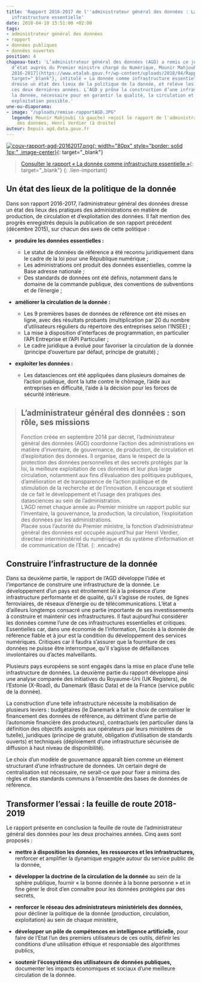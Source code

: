 ```yaml
---
title: 'Rapport 2016-2017 de l''administrateur général des données : La donnée comme
  infrastructure essentielle'
date: 2018-04-10 15:51:00 +02:00
tags:
- administrateur général des données
- rapport
- données publiques
- données ouvertes
position: 4
chapeau-text: 'L’administrateur général des données (AGD) a remis ce jour au secrétaire
  d’état auprès du Premier ministre chargé du Numérique, Mounir Mahjoubi, son [rapport
  2016-2017](https://www.etalab.gouv.fr/wp-content/uploads/2018/04/RapportAGD_2016-2017_web.pdf){:
  target="_blank"}, intitulé « La donnée comme infrastructure essentielle ». Il y
  dresse un état des lieux de la politique de la donnée, et relève les progrès accomplis
  ces deux dernières années. L’AGD y prône la construction d’une infrastructure de
  la donnée, nécessaire pour en garantir la qualité, la circulation et la meilleure
  exploitation possible.'
une-ou-diaporama:
- image: "/uploads/remise-rapportAGD.JPG"
  legende: Mounir Mahjoubi (à gauche) reçoit le rapport de l'administrateur général
    des données, Henri Verdier (à droite)
auteur: Depuis agd.data.gouv.fr
---
```


[![couv-rapport-agd-20162017.png](/uploads/couv-rapport-agd-20162017.png){: width="80px" style="border: solid 1px;" .image-center}](https://www.etalab.gouv.fr/wp-content/uploads/2018/04/RapportAGD_2016-2017_web.pdf){: target="_blank"}

> [Consulter le rapport « La donnée comme infrastructure essentielle »](https://www.etalab.gouv.fr/wp-content/uploads/2018/04/RapportAGD_2016-2017_web.pdf){: target="_blank"}
{: .lien-important}

## Un état des lieux de la politique de la donnée

Dans son rapport 2016-2017, l’administrateur général des données dresse un état des lieux des pratiques des administrations en matière de production, de circulation et d’exploitation des données. Il fait mention des progrès enregistrés depuis la publication de son rapport précédent (décembre 2015), sur chacun des axes de cette politique :

* **produire les données essentielles :**
  * Le statut de données de référence a été reconnu juridiquement dans le cadre de la loi pour une République numérique ;
  * Les administrations ont produit des données essentielles, comme la Base adresse nationale ;
  * Des standards de données ont été définis, notamment dans le domaine de la commande publique, des conventions de subventions et de l’énergie ;

* **améliorer la circulation de la donnée :**
  * Les 9 premières bases de données de référence ont été mises en ligne, avec des résultats probants (multiplication par 20 du nombre d’utilisateurs réguliers du répertoire des entreprises selon l’INSEE) ;
  * La mise à disposition d’interfaces de programmation, en particulier l’API Entreprise et l’API Particulier ;
  * Le cadre juridique a évolué pour favoriser la circulation de la donnée (principe d’ouverture par défaut, principe de gratuité) ;

* **exploiter les données :**
  * Les datasciences ont été appliquées dans plusieurs domaines de l’action publique, dont la lutte contre le chômage, l’aide aux entreprises en difficulté, l’aide à la décision pour les forces de sécurité intérieure.

> ## L’administrateur général des données : son rôle, ses missions
> 
> Fonction créée en septembre 2014 par décret, l’administrateur général des données (AGD) coordonne l’action des administrations en matière d’inventaire, de gouvernance, de production, de circulation et d’exploitation des données. Il organise, dans le respect de la protection des données personnelles et des secrets protégés par la loi, la meilleure exploitation de ces données et leur plus large circulation, notamment aux fins d’évaluation des politiques publiques, d’amélioration et de transparence de l’action publique et de stimulation de la recherche et de l’innovation. Il encourage et soutient de ce fait le développement et l’usage des pratiques des datasciences au sein de l’administration.
> <br>
> L’AGD remet chaque année au Premier ministre un rapport public sur l’inventaire, la gouvernance, la production, la circulation, l’exploitation des données par les administrations.
> <br>
> Placée sous l’autorité du Premier ministre, la fonction d’administrateur général des données est occupée aujourd’hui par Henri Verdier, directeur interministériel du numérique et du système d’information et de communication de l’Etat.
{: .encadre}

## Construire l’infrastructure de la donnée

Dans sa deuxième partie, le rapport de l’AGD développe l’idée et l’importance de construire une infrastructure de la donnée. Le développement d’un pays est étroitement lié à la présence d’une infrastructure performante et de qualité, qu’il s’agisse de routes, de lignes ferroviaires, de réseaux d’énergie ou de télécommunications. L’état a d’ailleurs longtemps consacré une partie importante de ses investissements à construire et maintenir ces infrastructures. Il faut aujourd’hui considérer les données comme l’une de ces infrastructures essentielles et critiques. Essentielles car, dans une économie de l’information, l’accès à la donnée de référence fiable et à jour est la condition du développement des services numériques. Critiques car il faudra s’assurer que la fourniture de ces données ne puisse être interrompue, qu’il s’agisse de défaillances involontaires ou d’actes malveillants.

Plusieurs pays européens se sont engagés dans la mise en place d’une telle infrastructure de données. La deuxième partie du rapport développe ainsi une analyse comparée des initiatives du Royaume-Uni (UK Registers), de l’Estonie (X-Road), du Danemark (Basic Data) et de la France (service public de la donnée).

La construction d’une telle infrastructure nécessite la mobilisation de plusieurs leviers : budgétaires (le Danemark a fait le choix de centraliser le financement des données de référence, au détriment d’une partie de l’autonomie financière des producteurs), contractuels (en particulier dans la définition des objectifs assignés aux opérateurs par leurs ministères de tutelle), juridiques (principe de gratuité, obligation d’utilisation de standards ouverts) et techniques (déploiement d’une infrastructure sécurisée de diffusion à haut niveau de disponibilité).

Le choix d’un modèle de gouvernance apparaît bien comme un élément structurant d’une infrastructure de données. Un certain degré de centralisation est nécessaire, ne serait-ce que pour fixer a minima des règles et des standards communs à l’ensemble des bases de données de référence.

## Transformer l’essai : la feuille de route 2018-2019

Le rapport présente en conclusion la feuille de route de l’administrateur général des données pour les deux prochaines années. Cinq axes sont proposés :

* **mettre à disposition les données, les ressources et les infrastructures,** renforcer et amplifier la dynamique engagée autour du service public de la donnée,

* **développer la doctrine de la circulation de la donnée** au sein de la sphère publique, fournir « la bonne donnée à la bonne personne » et in fine gérer le droit d’en connaître pour les données protégées par des secrets,

* **renforcer le réseau des administrateurs ministériels des données,** pour décliner la politique de la donnée (production, circulation, exploitation) au sein de chaque ministère,

* **développer un pôle de compétences en intelligence artificielle,** pour faire de l’Etat l’un des premiers utilisateurs de ces outils, définir les conditions d’une utilisation éthique et responsable des algorithmes publics,

* **soutenir l’écosystème des utilisateurs de données publiques,** documenter les impacts économiques et sociaux d’une meilleure circulation de la donnée.